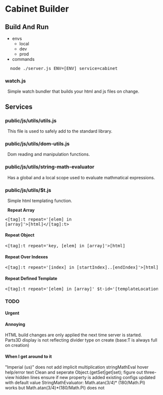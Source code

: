 # Cabinet Builder

## Build And Run
- envs
  - local
  - dev
  - prod
- commands
<pre>
  node ./server.js ENV=[ENV] service=cabinet
</pre>


### watch.js
&nbsp;&nbsp;Simple watch bundler that builds your html and js files on change.

## Services

### public/js/utils/utils.js
&nbsp;&nbsp;This file is used to safely add to the standard library.

### public/js/utils/dom-utils.js
&nbsp;&nbsp;Dom reading and manipulation functions.

### public/js/utils/string-math-evaluator
&nbsp;&nbsp;Has a global and a local scope used to evaluate mathmatical expressions.

### public/js/utils/$t.js
&nbsp;&nbsp;Simple html templating function.

&nbsp;&nbsp;<b>Repeat Array</b>
&nbsp;&nbsp;&nbsp;&nbsp;<pre><[tag]:t repeat='[elem] in [array]'>[html]</[tag]:t></pre>

#### Repeat Object
<pre><[tag]:t repeat='key, [elem] in [array]'>[html]</[tag]:t></pre>

#### Repeat Over Indexes
<pre><[tag]:t repeat='[index] in [startIndex]..[endIndex]'>[html]</[tag]:t></pre>

#### Repeat Defined Template
<pre><[tag]:t repeat='[elem] in [array]' $t-id='[templateLocation]'></[tag]:t></pre>

### TODO
#### Urgent

#### Annoying
HTML build changes are only applied the next time server is started.
Parts3D display is not reflecting divider type on create (base:T is always full on creation)

#### When I get around to it
"Imperial (us)" does not add implicit multiplication stringMathEval
hover help/error text
Clean and seperate Object.(getSet|get|set);
figure out three-view hidden lines
ensure if new property is added existing configs updated with default value
StringMathEvaluator: Math.atan(3/4)* (180/Math.PI) works but Math.atan(3/4)*(180/Math.PI) does not
